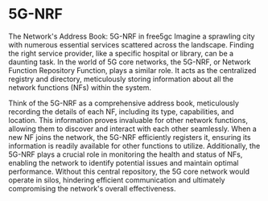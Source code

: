 # 5G-NRF
The Network's Address Book: 5G-NRF in free5gc
Imagine a sprawling city with numerous essential services scattered across the landscape. Finding the right service provider, like a specific hospital or library, can be a daunting task. In the world of 5G core networks, the 5G-NRF, or Network Function Repository Function, plays a similar role. It acts as the centralized registry and directory, meticulously storing information about all the network functions (NFs) within the system.

Think of the 5G-NRF as a comprehensive address book, meticulously recording the details of each NF, including its type, capabilities, and location. This information proves invaluable for other network functions, allowing them to discover and interact with each other seamlessly. When a new NF joins the network, the 5G-NRF efficiently registers it, ensuring its information is readily available for other functions to utilize. Additionally, the 5G-NRF plays a crucial role in monitoring the health and status of NFs, enabling the network to identify potential issues and maintain optimal performance. Without this central repository, the 5G core network would operate in silos, hindering efficient communication and ultimately compromising the network's overall effectiveness.